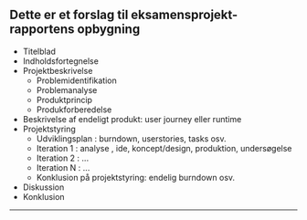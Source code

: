 Dette er et forslag til eksamensprojekt-rapportens opbygning
--------------------------------------
- Titelblad
- Indholdsfortegnelse
- Projektbeskrivelse
  - Problemidentifikation
  - Problemanalyse
  - Produktprincip
  - Produkforberedelse
- Beskrivelse af endeligt produkt: user journey eller runtime
- Projektstyring
  - Udviklingsplan : burndown, userstories, tasks osv.
  - Iteration 1 : analyse , ide, koncept/design, produktion, undersøgelse
  - Iteration 2 : ...
  - Iteration N : ...
  - Konklusion på projektstyring: endelig burndown osv.
- Diskussion
- Konklusion
----------------------------------------

